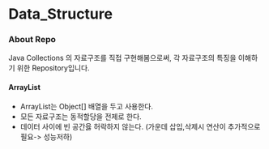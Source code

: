 # Data_Structure

### About Repo
Java Collections 의 자료구조를 직접 구현해봄으로써, 각 자료구조의 특징을 이해하기 위한 Repository입니다. 


#### ArrayList
- ArrayList는 Object[] 배열을 두고 사용한다. 
- 모든 자료구조는 동적할당을 전제로 한다.
- 데이터 사이에 빈 공간읋 허락하지 않는다. (가운데 삽입,삭제시 연산이 추가적으로 필요-> 성능저하)
